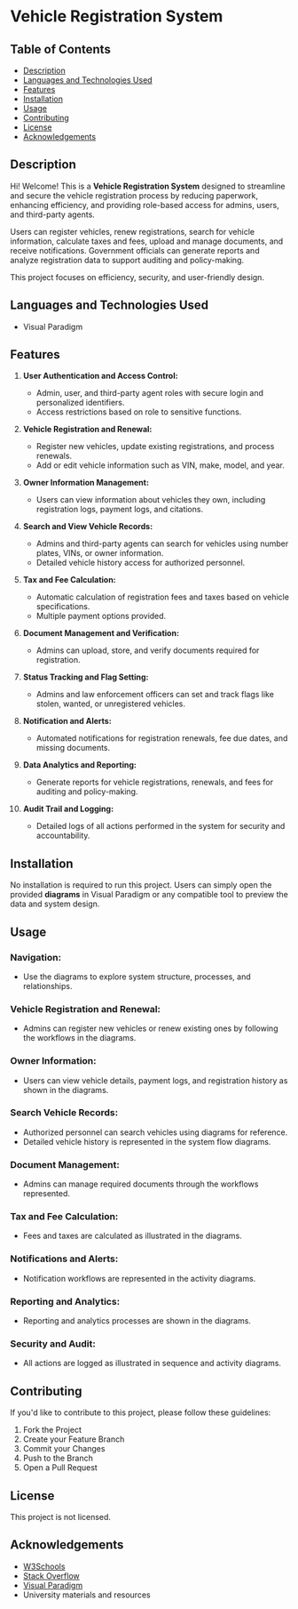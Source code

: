 # Vehicle Registration System  

## Table of Contents
- [Description](#description)  
- [Languages and Technologies Used](#languages-and-technologies-used)  
- [Features](#features)  
- [Installation](#installation)  
- [Usage](#usage)  
- [Contributing](#contributing)  
- [License](#license)  
- [Acknowledgements](#acknowledgements)  

## Description
Hi! Welcome! This is a **Vehicle Registration System** designed to streamline and secure the vehicle registration process by reducing paperwork, enhancing efficiency, and providing role-based access for admins, users, and third-party agents.  

Users can register vehicles, renew registrations, search for vehicle information, calculate taxes and fees, upload and manage documents, and receive notifications. Government officials can generate reports and analyze registration data to support auditing and policy-making.  

This project focuses on efficiency, security, and user-friendly design.  

## Languages and Technologies Used
- Visual Paradigm  

## Features
1. **User Authentication and Access Control:**  
   - Admin, user, and third-party agent roles with secure login and personalized identifiers.  
   - Access restrictions based on role to sensitive functions.  

2. **Vehicle Registration and Renewal:**  
   - Register new vehicles, update existing registrations, and process renewals.  
   - Add or edit vehicle information such as VIN, make, model, and year.  

3. **Owner Information Management:**  
   - Users can view information about vehicles they own, including registration logs, payment logs, and citations.  

4. **Search and View Vehicle Records:**  
   - Admins and third-party agents can search for vehicles using number plates, VINs, or owner information.  
   - Detailed vehicle history access for authorized personnel.  

5. **Tax and Fee Calculation:**  
   - Automatic calculation of registration fees and taxes based on vehicle specifications.  
   - Multiple payment options provided.  

6. **Document Management and Verification:**  
   - Admins can upload, store, and verify documents required for registration.  

7. **Status Tracking and Flag Setting:**  
   - Admins and law enforcement officers can set and track flags like stolen, wanted, or unregistered vehicles.  

8. **Notification and Alerts:**  
   - Automated notifications for registration renewals, fee due dates, and missing documents.  

9. **Data Analytics and Reporting:**  
   - Generate reports for vehicle registrations, renewals, and fees for auditing and policy-making.  

10. **Audit Trail and Logging:**  
    - Detailed logs of all actions performed in the system for security and accountability.  

## Installation
No installation is required to run this project. Users can simply open the provided **diagrams** in Visual Paradigm or any compatible tool to preview the data and system design.  

## Usage
### Navigation:
- Use the diagrams to explore system structure, processes, and relationships.  

### Vehicle Registration and Renewal:
- Admins can register new vehicles or renew existing ones by following the workflows in the diagrams.  

### Owner Information:
- Users can view vehicle details, payment logs, and registration history as shown in the diagrams.  

### Search Vehicle Records:
- Authorized personnel can search vehicles using diagrams for reference.  
- Detailed vehicle history is represented in the system flow diagrams.  

### Document Management:
- Admins can manage required documents through the workflows represented.  

### Tax and Fee Calculation:
- Fees and taxes are calculated as illustrated in the diagrams.  

### Notifications and Alerts:
- Notification workflows are represented in the activity diagrams.  

### Reporting and Analytics:
- Reporting and analytics processes are shown in the diagrams.  

### Security and Audit:
- All actions are logged as illustrated in sequence and activity diagrams.  

## Contributing
If you'd like to contribute to this project, please follow these guidelines:  
1. Fork the Project  
2. Create your Feature Branch  
3. Commit your Changes  
4. Push to the Branch  
5. Open a Pull Request  

## License
This project is not licensed.  

## Acknowledgements
- [W3Schools](https://www.w3schools.com/)  
- [Stack Overflow](https://stackoverflow.com/)  
- [Visual Paradigm](https://www.visual-paradigm.com/)
- University materials and resources  
